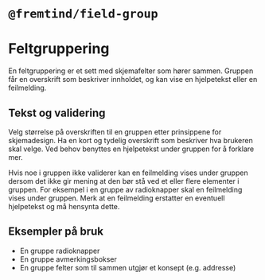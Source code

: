 # `@fremtind/field-group`

# Feltgruppering
En feltgruppering er et sett med skjemafelter som hører sammen. Gruppen får en overskrift som beskriver innholdet, og kan vise en hjelpetekst eller en feilmelding.

## Tekst og validering
Velg størrelse på overskriften til en gruppen etter prinsippene for skjemadesign. Ha en kort og tydelig overskrift som beskriver hva brukeren skal velge. Ved behov benyttes en hjelpetekst under gruppen for å forklare mer.

Hvis noe i gruppen ikke validerer kan en feilmelding vises under gruppen dersom det ikke gir mening at den bør stå ved et eller flere elementer i gruppen. For eksempel i en gruppe av radioknapper skal en feilmelding vises under gruppen. Merk at en feilmelding erstatter en eventuell hjelpetekst og må hensynta dette.

## Eksempler på bruk
- En gruppe radioknapper
- En gruppe avmerkingsbokser
- En gruppe felter som til sammen utgjør et konsept (e.g. addresse)
